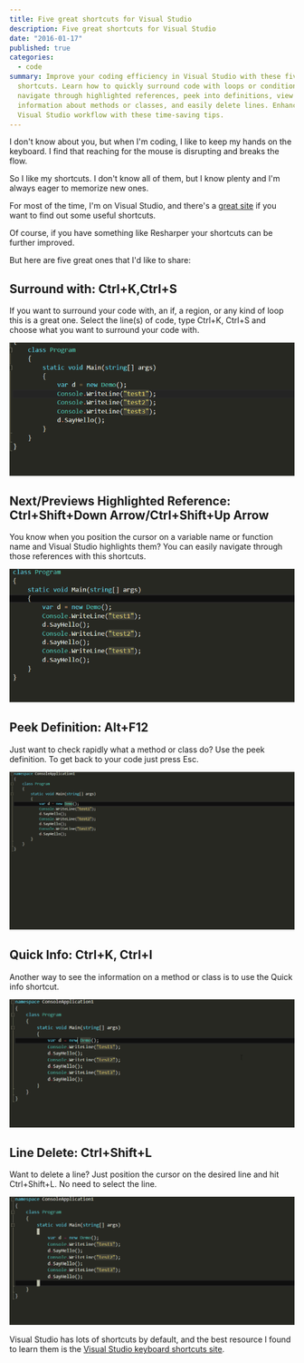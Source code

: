 ```yaml
---
title: Five great shortcuts for Visual Studio
description: Five great shortcuts for Visual Studio
date: "2016-01-17"
published: true
categories:
  - code
summary: Improve your coding efficiency in Visual Studio with these five great
  shortcuts. Learn how to quickly surround code with loops or conditions,
  navigate through highlighted references, peek into definitions, view quick
  information about methods or classes, and easily delete lines. Enhance your
  Visual Studio workflow with these time-saving tips.
---
```


I don't know about you, but when I'm coding, I like to keep my hands on the
keyboard. I find that reaching for the mouse is disrupting and breaks the flow.

So I like my shortcuts. I don't know all of them, but I know plenty and I'm
always eager to memorize new ones.

For most of the time, I'm on Visual Studio, and there's a
[great site](http://visualstudioshortcuts.com/2015/) if you want to find out
some useful shortcuts.

Of course, if you have something like Resharper your shortcuts can be further
improved.

But here are five great ones that I'd like to share:

## Surround with: Ctrl+K,Ctrl+S

If you want to surround your code with, an if, a region, or any kind of loop
this is a great one. Select the line(s) of code, type Ctrl+K, Ctrl+S and choose
what you want to surround your code with.

![Surround with](./surround-with.gif)

## Next/Previews Highlighted Reference: Ctrl+Shift+Down Arrow/Ctrl+Shift+Up Arrow

You know when you position the cursor on a variable name or function name and
Visual Studio highlights them? You can easily navigate through those references
with this shortcuts.

![Navigate reference](./navigate-reference.gif)

## Peek Definition: Alt+F12

Just want to check rapidly what a method or class do? Use the peek definition.
To get back to your code just press Esc.

![Peek definition](./peek-definition.gif)

## Quick Info: Ctrl+K, Ctrl+I

Another way to see the information on a method or class is to use the Quick info
shortcut.

![Quick info](./quick-info.gif)

## Line Delete: Ctrl+Shift+L

Want to delete a line? Just position the cursor on the desired line and hit
Ctrl+Shift+L. No need to select the line.

![Delete line](./delete-line.gif)

Visual Studio has lots of shortcuts by default, and the best resource I found to
learn them is the
[Visual Studio keyboard shortcuts site](http://visualstudioshortcuts.com/2015/).
